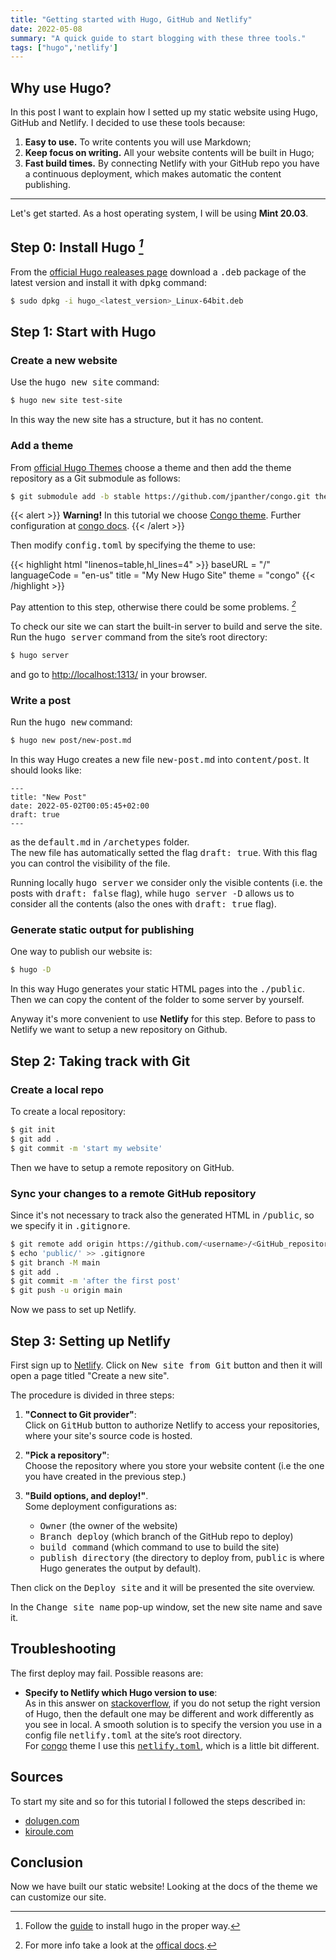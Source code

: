```yaml
---
title: "Getting started with Hugo, GitHub and Netlify"
date: 2022-05-08
summary: "A quick guide to start blogging with these three tools."
tags: ["hugo",'netlify']
---
```



## Why use Hugo?
In this post I want to explain how I setted up my static website using Hugo, GitHub and Netlify. I decided to use these tools because:
1. **Easy to use.** To write contents you will use Markdown;
2. **Keep focus on writing.** All your website contents will be built in Hugo;
3. **Fast build times.** By connecting Netlify with your GitHub repo you have a continuous deployment, which makes automatic the content publishing.

---

Let's get started. As a host operating system, I will be using **Mint 20.03**.

## Step 0: Install Hugo <cite> [^1]</cite>
[^1]: Follow the [guide](https://gohugo.io/getting-started/installing/) to install hugo in the proper way.

From the [official Hugo realeases page](https://github.com/gohugoio/hugo/releases) download a <kbd>.deb</kbd> package of the latest version and install it with <kbd>dpkg</kbd> command:
```sh
$ sudo dpkg -i hugo_<latest_version>_Linux-64bit.deb
```

## Step 1: Start with Hugo

### Create a new website
Use the <kbd>hugo new site</kbd> command:
```sh
$ hugo new site test-site
```
In this way the new site has a structure, but it has no content.

### Add a theme
From [official Hugo Themes](https://themes.gohugo.io/) choose a theme and then add the theme repository as a Git submodule as follows:
```sh
$ git submodule add -b stable https://github.com/jpanther/congo.git themes/congo
```

{{< alert >}}
**Warning!** In this tutorial we choose [Congo theme](https://github.com/jpanther/congo). Further configuration at [congo docs](https://jpanther.github.io/congo/docs/getting-started/).
{{< /alert >}}

Then modify <kbd>config.toml</kbd> by specifying the theme to use:

{{< highlight html "linenos=table,hl_lines=4" >}}
baseURL = "/"
languageCode = "en-us"
title = "My New Hugo Site"
theme = "congo"
{{< /highlight >}}

Pay attention to this step, otherwise there could be some problems.<cite> [^2]</cite>
[^2]: For more info take a look at the [offical docs](https://jpanther.github.io/congo/docs/installation/#set-up-theme-configuration-files).

To check our site we can start the built-in server to build and serve the site.<br>Run the <kbd>hugo server</kbd> command from the site’s root directory:
```sh
$ hugo server
```
and go to [http://localhost:1313/](http://localhost:1313/) in your browser.

### Write a post
Run the <kbd>hugo new</kbd> command:
```sh
$ hugo new post/new-post.md
```
In this way Hugo creates a new file <kbd>new-post.md</kbd> into <kbd>content/post</kbd>. It should looks like:
```
---
title: "New Post"
date: 2022-05-02T00:05:45+02:00
draft: true
---

```
as the <kbd>default.md</kbd> in <kbd>/archetypes</kbd> folder.<br> The new file has automatically setted the flag <kbd>draft: true</kbd>. With this flag you can control the visibility of the file.

Running locally <kbd>hugo server</kbd> we consider only the visible contents (i.e. the posts with <kbd>draft: false</kbd> flag), while <kbd>hugo server -D</kbd> allows us to consider all the contents (also the ones with <kbd>draft: true</kbd> flag).


### Generate static output for publishing

One way to publish our website is:
```sh
$ hugo -D
```
In this way Hugo generates your static HTML pages into the <kbd>./public</kbd>. Then we can copy the content of the folder to some server by yourself.

Anyway it's more convenient to use **Netlify** for this step.  Before to pass to Netlify we want to setup a new repository on Github.

## Step 2: Taking track with Git

### Create a local repo

To create a local repository:

```sh
$ git init
$ git add .
$ git commit -m 'start my website'
```

Then we have to setup a remote repository on GitHub.

### Sync your changes to a remote GitHub repository

Since it's not necessary to track also the generated HTML in <kbd>/public</kbd>, so we specify it in <kbd>.gitignore</kbd>.

```sh
$ git remote add origin https://github.com/<username>/<GitHub_repository_name>.git
$ echo 'public/' >> .gitignore
$ git branch -M main
$ git add .
$ git commit -m 'after the first post'
$ git push -u origin main
```

<!--(To make things more smooth: [SSH](:/21563ea4566c4f56a59dfd9647b374ad))-->
Now we pass to set up Netlify.

## Step 3: Setting up Netlify
First sign up to [Netlify](http://netlify.com/). Click on <kbd>New site from Git</kbd> button and then it will open a page titled "Create a new site".

The procedure is divided in three steps:
1. **"Connect to Git provider"**:\
Click on <kbd>GitHub</kbd> button to authorize Netlify to access your repositories, where your site's source code is hosted.
2. **"Pick a repository"**:\
Choose the repository where you store your website content (i.e the one you have created in the previous step.)

3. **"Build options, and deploy!"**.\
Some deployment configurations as:
    * <kbd>Owner</kbd> (the owner of the website)
    * <kbd>Branch deploy</kbd>  (which branch of the GitHub repo to deploy)
    * <kbd>build command</kbd>  (which command to use to build the site)
    * <kbd>publish directory</kbd> (the directory to deploy from, <kbd>public</kbd> is where Hugo generates the output by default).

Then click on the <kbd>Deploy site</kbd> and it will be presented the site overview.

In the <kbd>Change site name</kbd> pop-up window, set the new site name and save it.

## Troubleshooting
The first deploy may fail. Possible reasons are:
* **Specify to Netlify which Hugo version to use**:\
As in this answer on [stackoverflow](https://stackoverflow.com/questions/48045132/changing-hugo-version-on-netlify-build/48045133#48045133), if you do not setup the right version of Hugo, then the default one may be different and work differently as you see in local. A smooth solution is to specify the version you use in a config file <kbd>netlify.toml</kbd> at the site’s root directory.\
For [congo](https://github.com/jpanther/congo) theme I use this [<kbd>netlify.toml</kbd>](https://github.com/jpanther/congo/blob/dev/netlify.toml), which is a little bit different.

## Sources
To start my site and so for this tutorial I followed the steps described in:
* [dolugen.com](https://dolugen.com/how-to-publish-your-website-with-hugo-and-netlify/#generate-static-output-for-publishing)
* [kiroule.com](https://www.kiroule.com/article/start-blogging-with-github-hugo-and-netlify/)

## Conclusion
Now we have built our static website! Looking at the docs of the theme we can customize our site.

[dg]: https://dolugen.com/how-to-publish-your-website-with-hugo-and-netlify/#generate-static-output-for-publishing
[kir]: https://www.kiroule.com/article/start-blogging-with-github-hugo-and-netlify/

